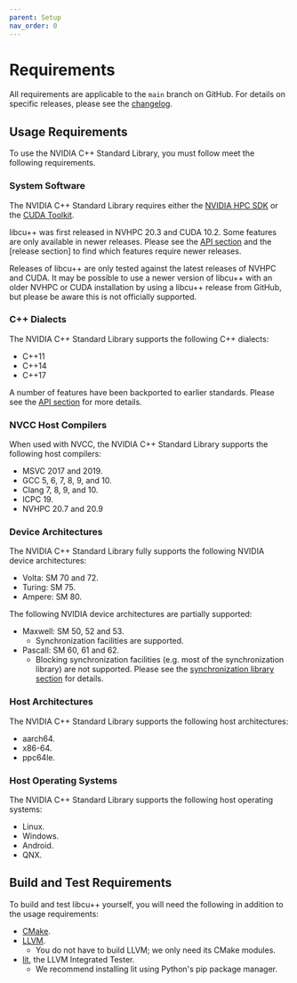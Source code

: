 ```yaml
---
parent: Setup
nav_order: 0
---
```


# Requirements

All requirements are applicable to the `main` branch on GitHub.
For details on specific releases, please see the [changelog].

## Usage Requirements

To use the NVIDIA C++ Standard Library, you must follow meet the following
  requirements.

### System Software

The NVIDIA C++ Standard Library requires either the [NVIDIA HPC SDK] or the
  [CUDA Toolkit].

libcu++ was first released in NVHPC 20.3 and CUDA 10.2.
Some features are only available in newer releases.
Please see the [API section] and the [release section] to find which features
  require newer releases.

Releases of libcu++ are only tested against the latest releases of NVHPC and
  CUDA.
It may be possible to use a newer version of libcu++ with an older NVHPC or
  CUDA installation by using a libcu++ release from GitHub, but please be aware
  this is not officially supported.

### C++ Dialects

The NVIDIA C++ Standard Library supports the following C++ dialects:

- C++11
- C++14
- C++17

A number of features have been backported to earlier standards.
Please see the [API section] for more details.

### NVCC Host Compilers

When used with NVCC, the NVIDIA C++ Standard Library supports the following host
  compilers:

- MSVC 2017 and 2019.
- GCC 5, 6, 7, 8, 9, and 10.
- Clang 7, 8, 9, and 10.
- ICPC 19.
- NVHPC 20.7 and 20.9

### Device Architectures

The NVIDIA C++ Standard Library fully supports the following NVIDIA device
  architectures:

- Volta: SM 70 and 72.
- Turing: SM 75.
- Ampere: SM 80.

The following NVIDIA device architectures are partially supported:

- Maxwell: SM 50, 52 and 53.
    - Synchronization facilities are supported.
- Pascall: SM 60, 61 and 62.
    - Blocking synchronization facilities (e.g. most of the synchronization
          library) are not supported.
        Please see the [synchronization library section] for details.

### Host Architectures

The NVIDIA C++ Standard Library supports the following host architectures:

- aarch64.
- x86-64.
- ppc64le.

### Host Operating Systems

The NVIDIA C++ Standard Library supports the following host operating systems:

- Linux.
- Windows.
- Android.
- QNX.

## Build and Test Requirements

To build and test libcu++ yourself, you will need the following in addition to
  the usage requirements:

- [CMake].
- [LLVM].
  - You do not have to build LLVM; we only need its CMake modules.
- [lit], the LLVM Integrated Tester.
  - We recommend installing lit using Python's pip package manager.


[API section]: ./api.md
[synchronization library section]: https://nvidia.github.io/libcudacxx/api/synchronization_library.html
[changelog]: ./releases/changelog.md

[NVIDIA HPC SDK]: https://developer.nvidia.com/hpc-sdk
[CUDA Toolkit]: https://developer.nvidia.com/cuda-toolkit

[CMake]: https://cmake.org
[LLVM]: https://github.com/llvm
[lit]: https://pypi.org/project/lit/
